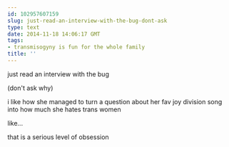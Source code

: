 ```yaml
---
id: 102957607159
slug: just-read-an-interview-with-the-bug-dont-ask
type: text
date: 2014-11-18 14:06:17 GMT
tags:
- transmisogyny is fun for the whole family
title: ''
---
```

just read an interview with the bug

(don't ask why)

i like how she managed to turn a question about her fav joy division song into how much she hates trans women

like...

that is a serious level of obsession